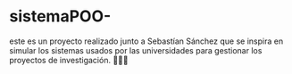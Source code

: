 # sistemaPOO-
este es un proyecto realizado junto a Sebastían Sánchez que se inspira en simular los sistemas usados por las universidades para gestionar los proyectos de investigación. :rocket::rocket::rocket:
